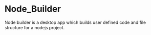 # Node_Builder

Node builder is a desktop app which builds user defined code and file structure for a nodejs project.

